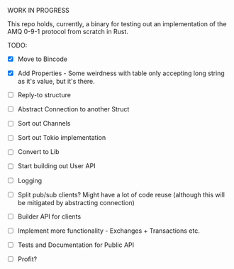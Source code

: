 WORK IN PROGRESS

This repo holds, currently, a binary for testing out an implementation of the AMQ 0-9-1 protocol from scratch in Rust.

TODO:

- [x] Move to Bincode
- [x] Add Properties - Some weirdness with table only accepting long string as it's value, but it's there.
- [ ] Reply-to structure
- [ ] Abstract Connection to another Struct
- [ ] Sort out Channels
- [ ] Sort out Tokio implementation
- [ ] Convert to Lib
- [ ] Start building out User API
- [ ] Logging
- [ ] Split pub/sub clients? Might have a lot of code reuse (although this will be mitigated by abstracting connection)
- [ ] Builder API for clients
- [ ] Implement more functionality - Exchanges + Transactions etc.
- [ ] Tests and Documentation for Public API
- [ ] Profit? 

